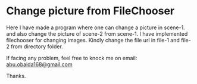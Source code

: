 # Change picture from FileChooser
Here I have made a program where one can change a picture in scene-1. and also change the picture of scene-2 from scene-1. 
I have implemented filechooser for changing images.
Kindly change the file url in file-1 and file-2 from directory folder.

If facing any problem, feel free to knock me on email: abu.obaida168@gmail.com

Thanks.

